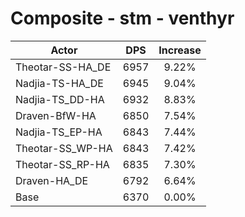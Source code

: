# Composite - stm - venthyr
| Actor | DPS | Increase |
|---|:---:|:---:|
|Theotar-SS-HA_DE|6957|9.22%|
|Nadjia-TS-HA_DE|6945|9.04%|
|Nadjia-TS_DD-HA|6932|8.83%|
|Draven-BfW-HA|6850|7.54%|
|Nadjia-TS_EP-HA|6843|7.44%|
|Theotar-SS_WP-HA|6843|7.42%|
|Theotar-SS_RP-HA|6835|7.30%|
|Draven-HA_DE|6792|6.64%|
|Base|6370|0.00%|
